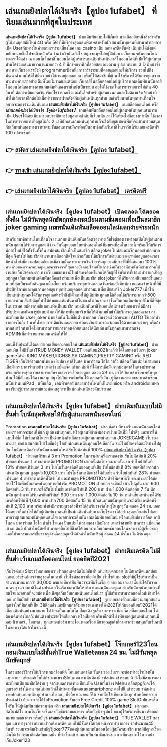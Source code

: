 # เล่นเกมยิงปลาได้เงินจริง【คูปอง 1ufabet】  ที่นิยมเล่นมากที่สุดในประเทศ

**เล่นเกมยิงปลาได้เงินจริง【คูปอง 1ufabet】** ฝากเดิมพันแบบไม่มีขั้นต่ำ  ทางเลือกอีกหนึ่งสิ่งสำหรับผู้ใช้งานยุคสมัยใหม่ 4G หรือ 5G ที่มีบริการสุดแสนพิเศษสำหรับนักเล่นพนันทุกคนที่เข้ามาทำรายการเปิด Userกับทางในค่ายเกมเราร่วมเสี่ยงโชค เกม casino  เติม ถอนเครดิตขั้นต่ำ เดิมพันได้ตั้งแต่ หลักหน่วยขึ้นไปจนถึงหลักพัน ร่วมร่าเริงบันเทิงใจ สนุกจนฉุดไม่อยู่ได้กับทางเว็บเกมพนันออนไลน์ของเราได้แล้ว ณ ตอนนี้เว็บคาสิโนออนไลน์ผู้บริการเกมเดิมพันพนันคาสิโนออนไลน์ที่เปิดให้ผู้เล่นทุกท่านได้ร่วมเล่นมายาวนานมากกว่า 4 ปี มีภาพกราฟิกที่สวยสดและงดงาม รูปแบบระบบ 3 D
มิหนำซ้ำทางทางเว็บของเรายังมี  programmerมือหนึ่งการสร้างระบบที่คอยดูแลและให้บริการ  รวมไปถึงพัฒนาตัวเกมให้มีให้มีความน่าใช้งานอยู่ตลอดเวลา เพื่อที่ให้สมาชิกที่เข้ามาใช้บริการได้รับการดูแลจากทางทางค่ายเราอย่างเต็มที่โดยไม่ขาดแม้แต่น้อย เว็บคาสิโนสล็อตออนไลน์ผู้บริการเกมเดิมพันพนันคาสิโนออนไลน์ของทางค่ายเกมเดิมพันของเรานั้นยังเป็นระบบ ออโต้ใช้เวลาในการทำรายการไม่เกิน 40 วินาที ต่อการเติมยอดเงิน เรียกได้ว่ารวดเร็วและทันใจสำหรับผู้เล่นแน่นอนและไม่ต้องแจ้งเจ้าหน้าที่ทำให้เสียเวลาอีกต่อไปเมื่อทำรายการฝากตังค์กับผู้เล่นพนันทุกท่าน
เหล่าเซียนพนันทุกท่านที่สนใจอยากจะลองร่วมเดิมพันเกม **เล่นเกมยิงปลาได้เงินจริง【คูปอง 1ufabet】** เกมสล็อตออนไลน์ หรือ ***เล่นเกมยิงปลาได้เงินจริง【คูปอง 1ufabet】*** เกมเดิมพันสล็อตออนไลน์ผู้เล่นพนันทุกคนสามารถเปิด Userได้เลยเพียงกรอกประวัติและข้อมูลตามลำดับที่เว็บพนันเรามีให้เพียงไม่กี่อย่างเท่านั้น ใช้เวลาในการทำรายการเปิดยูสไม่ถึง 2 นาทีนักเล่นเกมพนันทุกท่านก็จะได้รับยูสเซอร์เพื่อที่จะเข้ามาร่วมสนุกกับเว็บพนันของทางเราทำตามขั้นตอนการสมัครเพื่อเป็นสมาชิกกับเว็บคาสิโนเราวันนี้รับเลยเครดิตฟรี 100 เปอร์เซ็นต์

## 👉 [สมัคร เล่นเกมยิงปลาได้เงินจริง【คูปอง 1ufabet】](https://archa888.com/)
## 👉 [ทางเข้า เล่นเกมยิงปลาได้เงินจริง【คูปอง 1ufabet】](https://archa888.com/)
## 👉 [เล่นเกมยิงปลาได้เงินจริง【คูปอง 1ufabet】 เครดิตฟรี](https://archa888.com/)

## เล่นเกมยิงปลาได้เงินจริง【คูปอง 1ufabet】 เปิดตลอด ได้ตลอดทั้งคืน ไม่มีวันหยุดนักขัตฤกษ์ลงทะเบียนตามขั้นตอนเพื่อเป็นสมาชิก joker gaming เกมพนันเดิมพันสล็อตออนไลน์แตกง่ายจ่ายหนัก

สำหรับสมาชิกท่านไหนที่สนใจ เล่นเกมพนันเดิมพันสล็อตของทางเว็บไซต์ของเราพร้อมเปิดให้ผู้เล่นเกมพนันทุกคนได้รับการดูแลแล้ว ณ วันนี้สุดยอดเว็บพนันออนไลน์ที่มาแรงที่สุดในเวลานี้ พร้อมให้บริการนักล่าโบนัสได้ทั้งวันทั้งคืน สมัครสมาชิกเพื่อเป็นสมาชิก สล็อต joker โบนัสและแจ็กพอตเข้าบ่อยมากที่สุด จึงทำให้มีสมาชิกจำนวนมากติดอกติดใจแล้วกลับมาใช้บริการกับค่ายเกมของเราต่ออยู่ตลอดเวลา มิหนำซ้ำยังมีความปลอดภัยและมีความมั่นคงทางการเงินจ่ายจริงทุกยอดมีประวัติที่ดีเสมอมา 100% ทางค่ายของเราครอบคลุมและครบวงจรที่สุดและยังตอบโจทย์ในการเดิมพันของนักพนันที่เข้ามาร่วมใช้งานกับเว็บไซต์ของเรา
ทางเว็บเกมของเรามีโบนัสเครดิตฟรีแจกให้กับผู้ที่ใช้บริการที่เข้ามาทำรายกเปิดยูสทุกยูส เว็บเกมพนันเดิมพันสล็อตเข้าร่วมมาเพื่อเป็นสมาชิก slot joker ที่ได้รับความนิยมและชื่นชอบมากที่สุดเป็นระดับต้นๆของเมืองไทย พร้อมบริการทุกท่านตลอดวันพร้อมยังมีพนักงานและเจ้าหน้าที่ที่มีประสิทธิภาพและคุณภาพคอยดูแลทุกท่านอยู่ตลอด เข้าร่วมมาเพื่อเป็นสมาชิก Joker777 เพื่อให้เซียนพนันทุกคนได้รับการดูแลอย่างทั่วถึงมีตัวเกมให้ผู้เดิมพันทุกคนได้เลือกใช้บริการมากกว่า500 รายการเกม
สิ่งสำคัญที่ทำให้ค่ายเกมเดิมพันคาสิโนของตัวเกมของเรานั้นเป็นเกมเดิมพันคาสิโนที่ดีที่สุดในประเทศ สมัครตามขั้นตอนเพื่อเป็นสมาชิก  เกมเดิมพันคาสิโนออนไลน์ทางเว็บของเราได้มีการปรับปรุงและพัฒนารูปแบบตัวเกมให้มีภาพที่ดูสมจริงเพื่อให้ตัวเกมนั้นน่าใช้บริการอยู่ตลอดเวลา ลงทะเบียนเปิด User joker ฝากเดิมพัน ไม่มีขั้นต่ำ ฝากถอน เงินรวดเร็วด้วยระบบ AUTO ใช้เวลาทำรายการไม่ถึง 1 นาทีทั้งรายการเติมเงินและรายการถอนเงินสามารถแจ้งถอนได้ด้วยตนเองง่ายๆ หรือถ้าหากสมาชิกท่านใดไม่สามารถทำรายการถอนด้วยตนเองได้นักเล่นพนันทุกคนสามารถแจ้ง ADMINเพื่อทำรายการถอนเครดิตให้ได้

ตอนนี้รับประกันได้เลยว่าเกมเสี่ยงดวงออนไลน์ **เล่นเกมยิงปลาได้เงินจริง【คูปอง 1ufabet】** ฝากถอนเงิน ไม่มีขั้นต่ำTRUE MONEY WALLET ยอดนิยม2021เลยก็ว่าได้โดยทางเว็บเรา joker gameได้นำ  KING MAKER,RICH88,SA GAMING,PRETTY GAMING หรือ RED TIGER เว็บไซต์รวมเกมไพ่แคง  ยิงปลา คาสิโนสด บาคาร่าสด ไฮโล กำถั่ว สล็อต ปั่นแปะ ไพ่สามกอง เสือมังกร บาคาร่าสายฟ้า บาคาร่า แบ็คแจ๊ค เก้าเก ดัมมี่ ที่ได้การเชื่อมั่นจากบ่อนคาสิโนต่างประเทศ พร้อมบริการสุดความสามารถมั่นคงและรวดเร็วคอยดูแล ตลอด 24 ชม. มาให้กับเหล่าเซียนพนันทุกท่าน ได้มีตัวเกมให้ความสนุกสนุกไปกับการเดิมพัน ได้ ตลอดทั้งวัน อยู่ที่ความสะดวกของเหล่าเซียนพนันผ่านบนiPad , แท็บเล็ต , คอมพิวเตอร์ และสมาร์ทโฟนที่เป็นระบบios หรือ androidแบบพกพา เรียนรู้ประสบการณ์และพัฒนาสู่การเป็นนักเล่นพนันระดับประเทศ

## เล่นเกมยิงปลาได้เงินจริง【คูปอง 1ufabet】 ฝากเดิมพันแบบไม่มีขั้นต่ำ โบนัสสุดพิเศษให้กับผู้เล่นเกมพนันออนไลน์

 Promotion  **เล่นเกมยิงปลาได้เงินจริง【คูปอง 1ufabet】** ฝาก ขั้นต่ำ ที่ทางเว็บเกมพนันออนไลน์ของเราอยากจะมอบให้แก่  ผู้เล่นพนันทุกคน หรือผู้เล่นที่กำลังมองหาเว็บพนันที่มี โปรดีๆ และการให้แบบไม่กั๊ก ให้เว็บคาสิโนเราเป็นอีกหนึ่งตัวเลือกของผู้เล่นเกมพนันทุกคน JOKERGAME เว็บของทางเรา ขอนำเสนอกับโปรโมชั่นดีๆ ให้กับนักเล่นพนันทุกคนได้เลือกกัน จะมีโบนัสเครดิตอะไรบ้างไปดูกัน
โบนัสเครดิตสำหรับนักแทงพนันใหม่ รับโบนัสทันที 100% [เล่นเกมยิงปลาได้เงินจริง【คูปอง 1ufabet】](https://archa888.com/) ทำยอดเทิร์นแค่ 3 เท่า
 Promotion ในการฝากครั้งแรกของวัน รับโบนัสทันที 20% ทำยอดเทิร์นแค่ 1 เท่าของเครดิต
 PROMOTION ฝากครั้งต่อไปของฝากครั้งแรก รับโบนัสทันที 13% ทำยอดเทิร์นแค่ 3 เท่า
โปรโมชั่นเครดิตคืนยอดทุนที่เสีย รับโบนัสทันที 8% ยอดที่เสียจากนักเล่นพนันทุกคน สูงสุดถึง10,000 บาท
โปรโมชั่นเครดิตแชร์ให้กับเพื่อน รับโบนัสทันที 28% ทำยอดเทิร์นแค่ 4 เท่าของเครดิตที่ได้รับไป
และท้ายสุด PROMOTION สิทธิพิเศษที่เว็บของทางเราได้คัดสรรไว้ให้เพื่อนักเล่นพนันทุกท่านที่น่ารัก  PROMOTION ฝากบ่อย จะมีอะไรบ้างไปดูกัน
ฝาก 600 ติดต่อกัน 3 วัน ท่านจะได้รับโปรโมชั่นเครดิตฟรีทันที 200 บาท
ฝาก 1,000 ติดต่อกัน 7 วัน นักพนันทุกท่านจะได้รับเครดิตฟรีทันที 900 บาท
ฝาก 1,000 ติดต่อกัน 10 วัน เหล่าเซียนพนันจะได้รับเครดิตฟรีทันที 1,600 บาท
ฝาก 700 ติดต่อกัน 15 วัน นักเล่นเกมพนันทุกท่านจะได้รับเครดิตฟรีทันที 2,100 บาท
พร้อมทั้งยังมีการหมุนวงล้อที่จะได้ลุ้นรับรางวัลใหญ่ในทุกๆวัน ตลอด 24 ชม. บอกได้เลยว่าคืนกำไรให้กับผู้เดิมพันทุกคนที่เป็นนักเดิมพันกับทางเว็บไซต์เราได้อย่างสุดเหวี่ยงกันไปเลย หากว่าผู้เล่นเกมพนันทุกคนสนใจและอยากจะเดิมพัน เกมเดิมพันออนไลน์ หรือเกมยิงปลา สล็อต คาสิโนสด บาคาร่าสด ไฮโล กำถั่ว ไพ่แคง ปั่นแปะ ไพ่สามกอง เสือมังกร บาคาร่าสายฟ้า บาคาร่า แบ็คแจ๊ค เก้าเก ดัมมี่ นักล่าโบนัสฟรีสามารถคลิ๊กไปที่ลิ้งค์ได้เลย ทางเว็บเกมพนันออนไลน์ของเรามีผู้เชี่ยวชาญและโปรแกรมเมอร์เชี่ยวชาญด้านนี้คอยดูแลให้นักล่าโบนัสฟรีอยู่ ตลอด 24 ชั่วโมง ไม่มีวันหยุด

## เล่นเกมยิงปลาได้เงินจริง【คูปอง 1ufabet】 ฝากเติมเครดิต ไม่มีขั้นต่ำ  เว็บเกมสล็อตออนไลน์ ยอดฮิตปี2021

เว็บไซต์เกม Slot เว็บเกมของเรา ฝากถอนเครดิตไม่มีขั้นต่ำ เล่นง่ายแตกบ่อย โบนัสเครดิตแตกบ่อยและเปอร์เซ็นต์การจ่ายสูงสุดในเวลานี เว็บไซต์ของเราถือว่าเป็น เว็บไซต์เกม slotที่มีผู้ใช้บริการเป็นจำนวนมากมากกว่า 30,000 คนและมีการยืนยันว่าจะเพิ่มขึ้นเรื่อยๆ ค่ายเกมของเรานั้นยังได้รับจากมาตราฐานจากคาสิโนต่างประเทศในเรื่องของเปิดให้บริการเกมพนันและดูแล สำหรับนักพนันทุกท่านที่สนใจและอยากที่จะสมัครเพื่อเปิดยูสกับเว็บเกมพนันออนไลน์เรา ผู้ใช้บริการสามารถแอดไลน์เข้ามาได้เลย
	มาสัมผัสกับ **เล่นเกมยิงปลาได้เงินจริง【คูปอง 1ufabet】** รูปแบบของตัวเกมมีความสนุกสนานสุดเร้าใจที่มีเกมที่เป็น 3มิติสุดล้ำ และมีเกมกำลังมาแรงแซงทางโค้ง2021ให้กับยอดนิยมปี2021ได้เลือกเดิมพันอย่างมากมาย  ไม่ว่าจะเป็นเกมไฮโล ป๊อกเด้ง รูเล็ต บาคาร่า แบ็กแจ๊ค สล็อตออนไลน์ ไม่ต้องเดินทางไกลถึงบ่อนต่างประเทศให้เสียเวลา หรือเสียค่าเครื่องอีกต่อไป เพียงแค่ผู้เล่นพนันทุกคนมีคอมพิวเตอร์ , ไอแพด , ทุกแพลตฟอร์ม และไอแพดเครื่องเดียวคุณลูกค้าก็สามารถร่วมสนุกกับเว็บคาสิโนของเราได้แล้วในขณะนี้

## เล่นเกมยิงปลาได้เงินจริง【คูปอง 1ufabet】 โจ๊กเกอร์123โอนถอนเงินแบบไม่มีขั้นต่ำTrue Walletตลอด 24 ชม. ไม่มีวันหยุดนักขัตฤกษ์

ในส่วนของวิธีการใช้บริการเกมสล็อตพีจี โอนถอนเครดิต ขั้นต่ำ ของเว็บเรา จะต้องทำอะไรบ้างนั้น แบบง่าย ๆ เพียงแค่เว็บไซต์ของทางเราSlotเกมการพนันต้องมี รหัสผ่าน เข้าระบบ ถ้ายังไม่มีสามารถลงทะเบียนเป็นสมาชิกได้ง่าย ๆ จากโหมดการลงทะเบียนเปิด Userในช่อง Menu สล็อตpgจึงจะได้ ยูสเซอร์ เข้าใช้งาน พอได้มาแล้วก็ให้ทำตามขั้นตอนบนsmartphone ต่อไปนี้
เข้าระบบ รหัสผ่าน  ของนักเล่นเกมพนันทุกท่าน แท็บเลต , มือถือ และคอมก็ได้
จากนั้นให้เซียนพนันทุกท่านเลือกความประสงค์ว่า ต้องการจะได้รับPromotion รับเลย Free Credit 100% game SlotOnlineหรือไม่รับ
ให้ผู้เดิมพันสมัครสมาชิก คลิก **เล่นเกมยิงปลาได้เงินจริง【คูปอง 1ufabet】** ฝากถอนอัตโนมัติไว ภาพในเว็บจะขึ้นเลขบัญชีพร้อมธนาคาร หรือบัญชี ทรูมันนี่ ของผู้ให้บริการขึ้นมา
คัดลอกหมายเลขธนาคาร หรือบัญชี **เล่นเกมยิงปลาได้เงินจริง【คูปอง 1ufabet】** TRUE WALLET ของคุณ แล้วทำธุรกรรมระบบฝากเติมเครดิต แบบไม่มีขั้นต่ำได้เลย
หลังจากทำรายการ รอประมาณ45 วินาที ระบบจะเติมเงินเข้าบัญชีjoker777ของผู้เล่นเกมพนันออนไลน์ผู้สมัครสมาชิก
หากมีปัญหาเรื่องเงินไม่เข้า กรุณาติดต่อทีมแอดมิน ที่ทำเรื่องเข้าร่วมมาเป็นสมาชิกผ่านช่องทางที่แนบเอาไว้ทางหน้าเว็บJoker123


